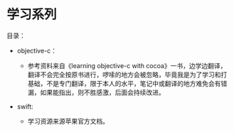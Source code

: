 学习系列
==========

目录：

-	objective-c：
	-	参考资料来自《learning objective-c with cocoa》一书，边学边翻译，翻译不会完全按原书进行，啰嗦的地方会被忽略，毕竟我是为了学习和打基础，不是专门翻译，限于本人的水平，笔记中或翻译的地方难免会有错漏，如果能指出，则不胜感激，后面会持续改进。

-	swift:
	-	学习资源来源苹果官方文档。

